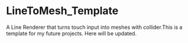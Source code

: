 # LineToMesh_Template
A Line Renderer that turns touch input into meshes with collider.This is a template for my future projects.
Here will be updated.
